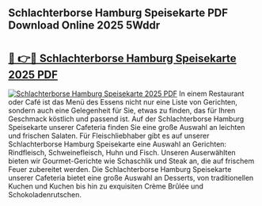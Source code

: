 ## Schlachterborse Hamburg Speisekarte PDF Download Online 2025 5Wddr

# <h2><a href="http://gc5fvgr.nevu.top/?p=Schlachterborse+Hamburg+Speisekarte">🔗 👉🔴 Schlachterborse Hamburg Speisekarte 2025 PDF</a></h2>

[![Schlachterborse Hamburg Speisekarte 2025 PDF](https://i.imgur.com/dBaPXMq.png)](http://gc5fvgr.nevu.top/?p=Schlachterborse+Hamburg+Speisekarte)
In einem Restaurant oder Café ist das Menü des Essens nicht nur eine Liste von Gerichten, sondern auch eine Gelegenheit für Sie, etwas zu finden, das für Ihren Geschmack köstlich und passend ist. Auf der Schlachterborse Hamburg Speisekarte unserer Cafeteria finden Sie eine große Auswahl an leichten und frischen Salaten. Für Fleischliebhaber gibt es auf unserer Schlachterborse Hamburg Speisekarte eine Auswahl an Gerichten: Rindfleisch, Schweinefleisch, Huhn und Fisch. Unseren Auserwählten bieten wir Gourmet-Gerichte wie Schaschlik und Steak an, die auf frischem Feuer zubereitet werden. Die Schlachterborse Hamburg Speisekarte unserer Cafeteria bietet eine große Auswahl an Desserts, von traditionellen Kuchen und Kuchen bis hin zu exquisiten Crème Brûlée und Schokoladenrutschen.
